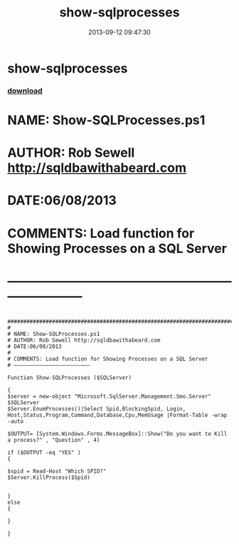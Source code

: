 ﻿---
pid:            4464
parent:         0
children:       
poster:         Rob Sewell
title:          show-sqlprocesses
date:           2013-09-12 09:47:30
description:    #
# NAME: Show-SQLProcesses.ps1
# AUTHOR: Rob Sewell http://sqldbawithabeard.com
# DATE:06/08/2013
#
# COMMENTS: Load function for Showing Processes on a SQL Server
# ————————————————————————
format:         posh
---

# show-sqlprocesses

### [download](4464.ps1)  

#
# NAME: Show-SQLProcesses.ps1
# AUTHOR: Rob Sewell http://sqldbawithabeard.com
# DATE:06/08/2013
#
# COMMENTS: Load function for Showing Processes on a SQL Server
# ————————————————————————

```posh
  #############################################################################################
#
# NAME: Show-SQLProcesses.ps1
# AUTHOR: Rob Sewell http://sqldbawithabeard.com
# DATE:06/08/2013
#
# COMMENTS: Load function for Showing Processes on a SQL Server
# ————————————————————————

Function Show-SQLProcesses ($SQLServer)

{
$server = new-object "Microsoft.SqlServer.Management.Smo.Server" $SQLServer
$Server.EnumProcesses()|Select Spid,BlockingSpid, Login, Host,Status,Program,Command,Database,Cpu,MemUsage |Format-Table -wrap -auto

$OUTPUT= [System.Windows.Forms.MessageBox]::Show("Do you want to Kill a process?" , "Question" , 4) 

if ($OUTPUT -eq "YES" ) 
{

$spid = Read-Host "Which SPID?"
$Server.KillProcess($Spid)


} 
else 
{ 

}

}
```
